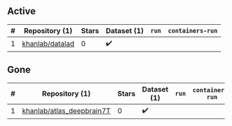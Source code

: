 ## Active
| # | Repository (1) | Stars | Dataset (1) | `run` | `containers-run` |
| --- | --- | --- | --- | --- | --- |
| 1 | [khanlab/datalad](https://github.com/khanlab/datalad) | 0 | :heavy_check_mark: |  |  |

## Gone
| # | Repository (1) | Stars | Dataset (1) | `run` | `containers-run` |
| --- | --- | --- | --- | --- | --- |
| 1 | [khanlab/atlas_deepbrain7T](https://github.com/khanlab/atlas_deepbrain7T) | 0 | :heavy_check_mark: |  |  |
